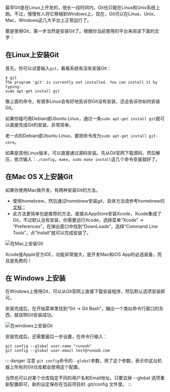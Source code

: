 最早Git是在Linux上开发的，很长一段时间内，Git也只能在Linux和Unix系统上跑。不过，慢慢有人将它移植到Windows上。现在，Git可以在Linux、Unix、Mac、Windows这几大平台上正常运行了。

要是使用Git，第一步当然是安装Git了。根据你当前使用的平台来阅读下面的文字：

## 在Linux上安装Git

首先，你可以试着输入`git`，看看系统有没有安装Git：

```
$ git
The program 'git' is currently not installed. You can install it by typing:
sudo apt-get install git
```

像上面的命令，有很多Linux会有好地告诉你Git没有安装，还会告诉你如何安装Git。

如果你碰巧用Debian或Ubuntu Linux，通过一条`sudo apt-get install git`就可以直接完成Git的安装，非常简单。

老一点的Debian或Ubuntu Linux，要把命令改为`sudo apt-get install git-core`。

如果是其他Linux版本，可以直接通过源码安装。先从Git官网下载源码，然后解压，依次输入：`./config`，`make`，`sudo make install`这几个命令安装就好了。


## 在Mac OS X上安装Git

如果你使用Mac做开发，有两种安装Git的方法。

* 使用homebrew，然后通过homebrew安装git，具体方法请参考homebrew的[文档](http://brew.sh/)；
* 此方法更简单也是推荐的方法，直接从AppStore安装Xcode，Xcode集成了Git，不过默认没有安装，你需要运行Xcode，选择菜单“Xcode” → “Preferences”，在弹出窗口中找到“DownLoads”，选择“Command Line Tools”，点“Install”就可以完成安装了。

<img class="medium" :src="$withBase('/frontend/advanced/git/02_git-install/01_在Mac上安装Git.png')" alt="在Mac上安装Git">

Xcode是Apple官方IDE，功能非常强大，是开发Mac和iOS App的必选装备，而且是免费的！


## 在 Windows 上安装

在Windows上使用Git，可以从Git官网上直接下载安装程序，然后默认选项安装即可。

安装完成后，在开始菜单里找到“Git → Git Bash”，蹦出一个类似命令行窗口的东西，就说明Git安装成功。

<img class="medium" :src="$withBase('/frontend/advanced/git/02_git-install/02_在windows上安装Git.png')" alt="在windows上安装Git">

安装完成后，还需要最后一步设置，在命令行输入：

```
git config --global user.name "runoob"
git config --global user.email test@runoob.com
```

::: danger 注意
`git config`命令的`--global`参数，用了这个参数，表示你这台机器上所有的Git仓库都会使用这个配置。

当然也可以对某个仓库指定不同的用户名和Email地址。只要去掉 --global 选项重新配置即可，新的设定保存在当前项目的 .git/config 文件里。
:::

